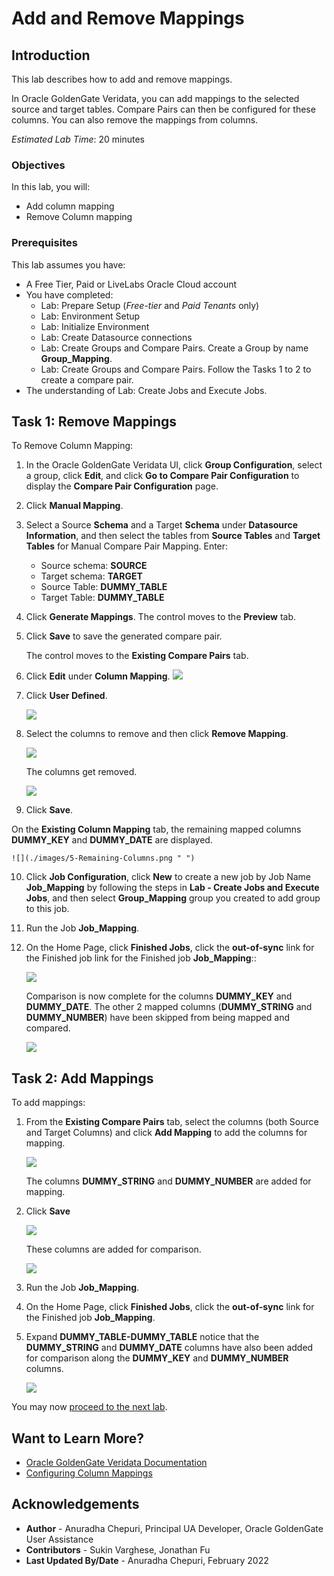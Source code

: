 # Add and Remove Mappings

## Introduction
This lab describes how to add and remove mappings.

In Oracle GoldenGate Veridata, you can add mappings to the selected source and target tables. Compare Pairs can then be configured for these columns. You can also remove the mappings from columns.

*Estimated Lab Time*: 20 minutes


### Objectives
In this lab, you will:
* Add column mapping
* Remove Column mapping

### Prerequisites
This lab assumes you have:
- A Free Tier, Paid or LiveLabs Oracle Cloud account
- You have completed:
    * Lab: Prepare Setup (*Free-tier* and *Paid Tenants* only)
    * Lab: Environment Setup
    * Lab: Initialize Environment
    * Lab: Create Datasource connections
    * Lab: Create Groups and Compare Pairs. Create a Group by name **Group\_Mapping**.
    * Lab: Create Groups and Compare Pairs. Follow the Tasks 1 to 2 to create a compare pair.
- The understanding of Lab: Create Jobs and Execute Jobs.

## **Task 1:** Remove Mappings
To Remove Column Mapping:

1. In the Oracle GoldenGate Veridata UI, click **Group Configuration**, select a group, click **Edit**, and click **Go to Compare Pair Configuration** to display the **Compare Pair Configuration** page.

2. Click **Manual Mapping**.

3. Select a Source **Schema** and a Target **Schema** under **Datasource Information**, and then select the tables from **Source Tables** and **Target Tables** for Manual Compare Pair Mapping. Enter:

    * Source schema: **SOURCE**
    * Target schema: **TARGET**
    * Source Table: **DUMMY\_TABLE**
    * Target Table: **DUMMY\_TABLE**

4. Click **Generate Mappings**. The control moves to the **Preview** tab.

5. Click **Save** to save the generated compare pair.

   The control moves to the **Existing Compare Pairs** tab.

6. Click **Edit** under **Column Mapping**.
    ![](./images/1_ColumnMapping_Edit.png " ")

7. Click **User Defined**.

    ![](./images/2_ClickUserDefined.png " ")

8. Select the columns to remove and then click **Remove Mapping**.

    ![](./images/3-Select_Columns-to_Remove.png " ")

    The columns get removed.

    ![](./images/4-Columns_Removed.png " ")

9. Click **Save**.

  On the **Existing Column Mapping** tab, the remaining mapped columns **DUMMY\_KEY** and **DUMMY\_DATE** are displayed.

    ![](./images/5-Remaining-Columns.png " ")

10. Click **Job Configuration**, click **New** to create a new job by Job Name **Job\_Mapping** by following the steps in **Lab - Create Jobs and Execute Jobs**, and then select **Group\_Mapping** group you created to add group to this job.

11. Run the Job **Job\_Mapping**.

12. On the Home Page, click **Finished Jobs**, click the **out-of-sync** link for the Finished job link for the Finished job **Job\_Mapping**::

    ![](./images/6-FinishedJobs_Click-Out-of-Sync.png " ")

    Comparison is now complete for the columns **DUMMY\_KEY** and **DUMMY\_DATE**. The other 2 mapped columns (**DUMMY\_STRING** and **DUMMY\_NUMBER**) have been skipped from being mapped and compared.

    ![](./images/7-ColumnsRemoved_Comparison_Complete.png " ")

## **Task 2:** Add Mappings

To add mappings:

1. From the **Existing Compare Pairs** tab, select the columns (both Source and Target Columns) and click **Add Mapping** to add the columns for mapping.

    ![](./images/8-Select_Column_for_Add_Mapping.png " ")

      The columns **DUMMY\_STRING** and **DUMMY\_NUMBER** are added for mapping.
2. Click **Save**

    ![](./images/9-Columns-Added-for-Mapping.png " ")

    These columns are added for comparison.

    ![](./images/10-Columns-Added-for-Comparison.png " ")

3. Run the Job **Job_Mapping**.

4. On the Home Page, click **Finished Jobs**, click the **out-of-sync** link for the Finished job **Job\_Mapping**.

5. Expand **DUMMY\_TABLE-DUMMY\_TABLE** notice that the **DUMMY\_STRING** and **DUMMY\_DATE** columns have also been added for comparison along the **DUMMY\_KEY** and **DUMMY\_NUMBER** columns.

    ![](./images/11-Expand_Columns-to_View_Mappings.png " ")

You may now [proceed to the next lab](#next).

## Want to Learn More?

* [Oracle GoldenGate Veridata Documentation](https://docs.oracle.com/en/middleware/goldengate/veridata/12.2.1.4/index.html)
* [Configuring Column Mappings](https://docs.oracle.com/en/middleware/goldengate/veridata/12.2.1.4/gvdug/configure-workflow-objects.html#GUID-00CDC229-E373-47FD-8D68-C6BAF0D4C237)


## Acknowledgements
* **Author** - Anuradha Chepuri, Principal UA Developer, Oracle GoldenGate User Assistance
* **Contributors** -  Sukin Varghese, Jonathan Fu
* **Last Updated By/Date** - Anuradha Chepuri, February 2022
